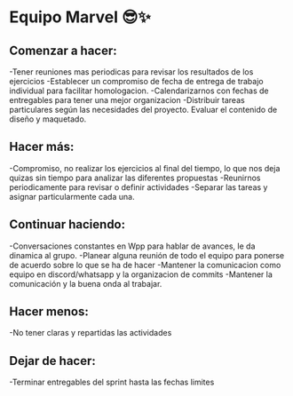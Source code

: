# **Equipo Marvel** :sunglasses::sparkles:

## Comenzar a hacer: 

-Tener reuniones mas periodicas para revisar los resultados de los ejercicios
-Establecer un compromiso de fecha de entrega de trabajo individual para facilitar homologacion.
-Calendarizarnos con fechas de entregables para tener una mejor organizacion
-Distribuir tareas particulares según las necesidades del proyecto. Evaluar el contenido de diseño y maquetado.

## Hacer más:

-Compromiso, no realizar los ejercicios al final del tiempo, lo que nos deja quizas sin tiempo para analizar las diferentes propuestas
-Reunirnos periodicamente para revisar o definir actividades
-Separar las tareas y asignar particularmente cada una.

## Continuar haciendo: 

-Conversaciones constantes en Wpp para hablar de avances, le da dinamica al grupo.
-Planear alguna reunión de todo el equipo para ponerse de acuerdo sobre lo que se ha de hacer
-Mantener la comunicacion como equipo en discord/whatsapp y la organizacion de commits
-Mantener la comunicación y la buena onda al trabajar.

## Hacer menos: 

-No tener claras y repartidas las actividades

## Dejar de hacer: 

-Terminar entregables del sprint hasta las fechas limites
